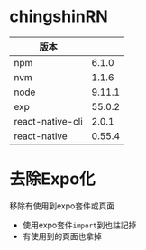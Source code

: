 # chingshinRN
|版本||
|-|-|
|npm|6.1.0|
|nvm|1.1.6|
|node|9.11.1|
|exp|55.0.2|
|react-native-cli|2.0.1|
|react-native|0.55.4|

# 去除Expo化
移除有使用到expo套件或頁面
* 使用expo套件`import`到也註記掉
* 有使用到的頁面也拿掉
